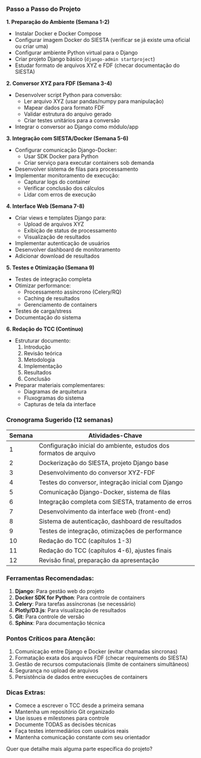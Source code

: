 ### Passo a Passo do Projeto

**1. Preparação do Ambiente (Semana 1-2)**
- Instalar Docker e Docker Compose
- Configurar imagem Docker do SIESTA (verificar se já existe uma oficial ou criar uma)
- Configurar ambiente Python virtual para o Django
- Criar projeto Django básico (`django-admin startproject`)
- Estudar formato de arquivos XYZ e FDF (checar documentação do SIESTA)

**2. Conversor XYZ para FDF (Semana 3-4)**
- Desenvolver script Python para conversão:
  - Ler arquivo XYZ (usar pandas/numpy para manipulação)
  - Mapear dados para formato FDF
  - Validar estrutura do arquivo gerado
  - Criar testes unitários para a conversão
- Integrar o conversor ao Django como módulo/app

**3. Integração com SIESTA/Docker (Semana 5-6)**
- Configurar comunicação Django-Docker:
  - Usar SDK Docker para Python
  - Criar serviço para executar containers sob demanda
- Desenvolver sistema de filas para processamento
- Implementar monitoramento de execução:
  - Capturar logs do container
  - Verificar conclusão dos cálculos
  - Lidar com erros de execução

**4. Interface Web (Semana 7-8)**
- Criar views e templates Django para:
  - Upload de arquivos XYZ
  - Exibição de status de processamento
  - Visualização de resultados
- Implementar autenticação de usuários
- Desenvolver dashboard de monitoramento
- Adicionar download de resultados

**5. Testes e Otimização (Semana 9)**
- Testes de integração completa
- Otimizar performance:
  - Processamento assíncrono (Celery/RQ)
  - Caching de resultados
  - Gerenciamento de containers
- Testes de carga/stress
- Documentação do sistema

**6. Redação do TCC (Contínuo)**
- Estruturar documento:
  1. Introdução
  2. Revisão teórica
  3. Metodologia
  4. Implementação
  5. Resultados
  6. Conclusão
- Preparar materiais complementares:
  - Diagramas de arquitetura
  - Fluxogramas do sistema
  - Capturas de tela da interface

### Cronograma Sugerido (12 semanas)

| Semana | Atividades-Chave |
|--------|------------------|
| 1      | Configuração inicial do ambiente, estudos dos formatos de arquivo |
| 2      | Dockerização do SIESTA, projeto Django base |
| 3      | Desenvolvimento do conversor XYZ-FDF |
| 4      | Testes do conversor, integração inicial com Django |
| 5      | Comunicação Django-Docker, sistema de filas |
| 6      | Integração completa com SIESTA, tratamento de erros |
| 7      | Desenvolvimento da interface web (front-end) |
| 8      | Sistema de autenticação, dashboard de resultados |
| 9      | Testes de integração, otimizações de performance |
| 10     | Redação do TCC (capítulos 1-3) |
| 11     | Redação do TCC (capítulos 4-6), ajustes finais |
| 12     | Revisão final, preparação da apresentação |

### Ferramentas Recomendadas:
1. **Django**: Para gestão web do projeto
2. **Docker SDK for Python**: Para controle de containers
3. **Celery**: Para tarefas assíncronas (se necessário)
4. **Plotly/D3.js**: Para visualização de resultados
5. **Git**: Para controle de versão
6. **Sphinx**: Para documentação técnica

### Pontos Críticos para Atenção:
1. Comunicação entre Django e Docker (evitar chamadas síncronas)
2. Formatação exata dos arquivos FDF (checar requirements do SIESTA)
3. Gestão de recursos computacionais (limite de containers simultâneos)
4. Segurança no upload de arquivos
5. Persistência de dados entre execuções de containers

### Dicas Extras:
- Comece a escrever o TCC desde a primeira semana
- Mantenha um repositório Git organizado
- Use issues e milestones para controle
- Documente TODAS as decisões técnicas
- Faça testes intermediários com usuários reais
- Mantenha comunicação constante com seu orientador

Quer que detalhe mais alguma parte específica do projeto?
